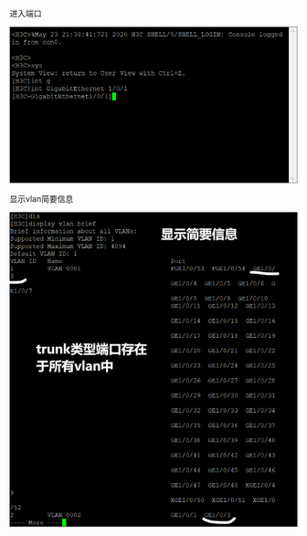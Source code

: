 进入端口

![image-20200523213955525](img/image-20200523213955525.png)



显示vlan简要信息

![image-20200523215957391](img/image-20200523215957391.png)